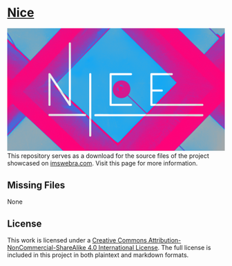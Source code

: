 # [Nice](http://www.imswebra.com/projects/nice/)
![](Nice.png)
This repository serves as a download for the source files of the project showcased on [imswebra.com](http://www.imswebra.com/projects/nice/). Visit this page for more information.

## Missing Files
None

## License
This work is licensed under a [Creative Commons Attribution-NonCommercial-ShareAlike 4.0 International License](https://creativecommons.org/licenses/by-nc-sa/4.0/). The full license is included in this project in both plaintext and markdown formats.
